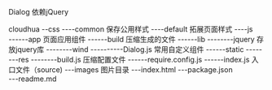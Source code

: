 Dialog 依赖jQuery

cloudhua
--css
----common   保存公用样式
----default  拓展页面样式
----js  
------app    页面应用组件
------build  压缩生成的文件
------lib
--------jquery 存放jquery库
--------wind
----------Dialog.js 常用自定义组件
------static 
--------res
--------build.js 压缩配置文件
------require.config.js
------index.js 入口文件（source)
---images      图片目录 
---index.html
---package.json  
---readme.md